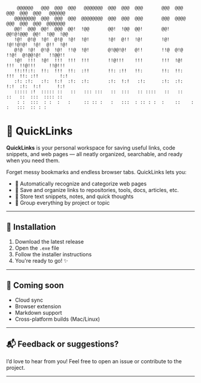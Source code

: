 ```                                                                                             
    @@@@@@   @@@  @@@  @@@   @@@@@@@  @@@  @@@  @@@       @@@  @@@  @@@  @@@  @@@   @@@@@@      
   @@@@@@@@  @@@  @@@  @@@  @@@@@@@@  @@@  @@@  @@@       @@@  @@@@ @@@  @@@  @@@  @@@@@@@      
   @@!  @@@  @@!  @@@  @@!  !@@       @@!  !@@  @@!       @@!  @@!@!@@@  @@!  !@@  !@@          
   !@!  @!@  !@!  @!@  !@!  !@!       !@!  @!!  !@!       !@!  !@!!@!@!  !@!  @!!  !@!          
   @!@  !@!  @!@  !@!  !!@  !@!       @!@@!@!   @!!       !!@  @!@ !!@!  @!@@!@!   !!@@!!       
   !@!  !!!  !@!  !!!  !!!  !!!       !!@!!!    !!!       !!!  !@!  !!!  !!@!!!     !!@!!!      
   !!:!!:!:  !!:  !!!  !!:  :!!       !!: :!!   !!:       !!:  !!:  !!!  !!: :!!        !:!     
   :!: :!:   :!:  !:!  :!:  :!:       :!:  !:!   :!:      :!:  :!:  !:!  :!:  !:!      !:!      
   ::::: :!  ::::: ::   ::   ::: :::   ::  :::   :: ::::   ::   ::   ::   ::  :::  :::: ::      
    : :  :::  : :  :   :     :: :: :   :   :::  : :: : :  :    ::    :    :   :::  :: : :       
```


# 🔗 QuickLinks

**QuickLinks** is your personal workspace for saving useful links, code snippets, and web pages — all neatly organized, searchable, and ready when you need them.

Forget messy bookmarks and endless browser tabs. QuickLinks lets you:

- 🧠 Automatically recognize and categorize web pages  
- 📎 Save and organize links to repositories, tools, docs, articles, etc.  
- 📝 Store text snippets, notes, and quick thoughts  
- 📁 Group everything by project or topic  

---

## 🚀 Installation

1. Download the latest release  
2. Open the `.exe` file  
3. Follow the installer instructions  
4. You're ready to go! ✨  

---

## 🧪 Coming soon

- Cloud sync  
- Browser extension  
- Markdown support  
- Cross-platform builds (Mac/Linux)

---

## 📬 Feedback or suggestions?

I’d love to hear from you! Feel free to open an issue or contribute to the project.

---

